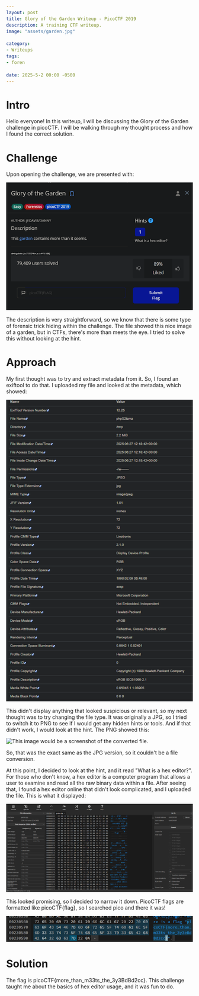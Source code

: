 ```yaml
---
layout: post
title: Glory of the Garden Writeup - PicoCTF 2019
description: A training CTF writeup.
image: "assets/garden.jpg"

category:
- Writeups
tags:
- foren

date: 2025-5-2 00:00 -0500
---
```


# Intro
Hello everyone! In this writeup, I will be discussing the Glory of the Garden challenge in picoCTF. I will be walking through my thought process and how I found
the correct solution.

# Challenge 
Upon opening the challenge, we are presented with: 

![This image would be a screenshot of the challenge content.](/assets/img/pico.png)

The description is very straightforward, so we know that there is some type of forensic trick hiding within the challenge. The file showed this nice image of a garden, but in CTFs, there's more than meets the eye.
I tried to solve this without looking at the hint.

# Approach
My first thought was to try and extract metadata from it. So, I found an exiftool to do that. I uploaded my file and looked at the metadata, which showed:

![This image would be a screenshot of the file's metadata content.](/assets/img/exiftool.png)

This didn't display anything that looked suspicious or relevant, so my next thought was to try changing the file type. It was originally a JPG, so I tried to switch it to PNG
to see if I would get any hidden hints or tools. And if that didn't work, I would look at the hint. The PNG showed this:

![This image would be a screenshot of the converted file.](/assets/garden.png)

So, that was the exact same as the JPG version, so it couldn't be a file conversion. 

At this point, I decided to look at the hint, and it read "What is a hex editor?". For those who don't know, a hex editor is a computer program that allows a user to examine and read
all the raw binary data within a file. After seeing that, I found a hex editor online that didn't look complicated, and I uploaded the file. This is what it displayed:

![This image would be a screenshot of the challenge content.](/assets/img/hex.png)

This looked promising, so I decided to narrow it down. PicoCTF flags are formatted like picoCTF{flag}, so I searched pico and there it was!

![This image would be a screenshot of the converted file.](/assets/img/hexflag.png)

# Solution 
The flag is picoCTF{more_than_m33ts_the_3y3BdBd2cc}. This challenge taught me about the basics of hex editor usage, and it was fun to do.
